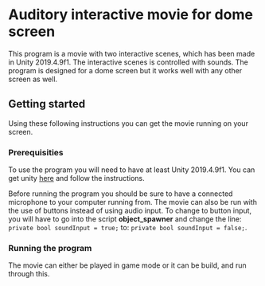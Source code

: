 # Auditory interactive movie for dome screen
This program is a movie with two interactive scenes, which has been made in Unity 2019.4.9f1. The interactive scenes is controlled with sounds. 
The program is designed for a dome screen but it works well with any other screen as well.

## Getting started
Using these following instructions you can get the movie running on your screen.

### Prerequisities
To use the program you will need to have at least Unity 2019.4.9f1. You can get unity [here](https://unity3d.com/get-unity/download) and follow the instructions.

Before running the program you should be sure to have a connected microphone to your computer running from.
The movie can also be run with the use of buttons instead of using audio input. 
To change to button input, you will have to go into the script __object_spawner__ and change the line: `private bool soundInput = true;`
to: `private bool soundInput = false;`.

### Running the program
The movie can either be played in game mode or it can be build, and run through this.
